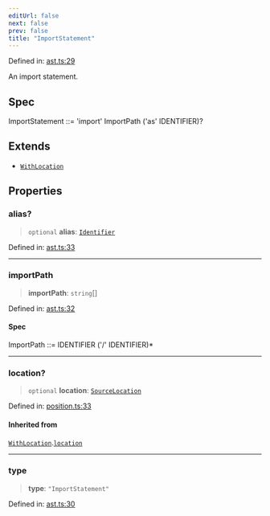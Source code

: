 ```yaml
---
editUrl: false
next: false
prev: false
title: "ImportStatement"
---
```


Defined in: [ast.ts:29](https://github.com/rcs-agents/rcs-lang/blob/89258eb41dbc7637c8bdc8bfc04b38ebfa30409c/packages/ast/src/ast.ts#L29)

An import statement.

## Spec

ImportStatement ::= 'import' ImportPath ('as' IDENTIFIER)?

## Extends

- [`WithLocation`](/api/ast/interfaces/withlocation/)

## Properties

### alias?

> `optional` **alias**: [`Identifier`](/api/ast/interfaces/identifier/)

Defined in: [ast.ts:33](https://github.com/rcs-agents/rcs-lang/blob/89258eb41dbc7637c8bdc8bfc04b38ebfa30409c/packages/ast/src/ast.ts#L33)

***

### importPath

> **importPath**: `string`[]

Defined in: [ast.ts:32](https://github.com/rcs-agents/rcs-lang/blob/89258eb41dbc7637c8bdc8bfc04b38ebfa30409c/packages/ast/src/ast.ts#L32)

#### Spec

ImportPath ::= IDENTIFIER ('/' IDENTIFIER)*

***

### location?

> `optional` **location**: [`SourceLocation`](/api/ast/interfaces/sourcelocation/)

Defined in: [position.ts:33](https://github.com/rcs-agents/rcs-lang/blob/89258eb41dbc7637c8bdc8bfc04b38ebfa30409c/packages/ast/src/position.ts#L33)

#### Inherited from

[`WithLocation`](/api/ast/interfaces/withlocation/).[`location`](/api/ast/interfaces/withlocation/#location)

***

### type

> **type**: `"ImportStatement"`

Defined in: [ast.ts:30](https://github.com/rcs-agents/rcs-lang/blob/89258eb41dbc7637c8bdc8bfc04b38ebfa30409c/packages/ast/src/ast.ts#L30)
